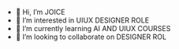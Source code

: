 - 👋 Hi, I’m JOICE
- 👀 I’m interested in UIUX DESIGNER ROLE
- 🌱 I’m currently learning AI AND UIUX COURSES
- 💞️ I’m looking to collaborate on DESIGNER ROL

<!---
joiceraja13/joiceraja13 is a ✨ special ✨ repository because its `README.md` (this file) appears on your GitHub profile.
You can click the Preview link to take a look at your changes.
--->
